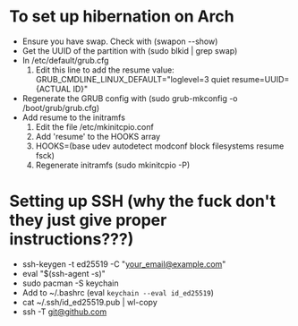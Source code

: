 # To set up hibernation on Arch

- Ensure you have swap. Check with (swapon --show)
- Get the UUID of the partition with (sudo blkid | grep swap)
- In /etc/default/grub.cfg
  1. Edit this line to add the resume value:
     GRUB_CMDLINE_LINUX_DEFAULT="loglevel=3 quiet resume=UUID={ACTUAL ID}"
- Regenerate the GRUB config with (sudo grub-mkconfig -o /boot/grub/grub.cfg)
- Add resume to the initramfs
  1. Edit the file /etc/mkinitcpio.conf
  2. Add 'resume' to the HOOKS array
  3. HOOKS=(base udev autodetect modconf block filesystems resume fsck)
  4. Regenerate initramfs (sudo mkinitcpio -P)

# Setting up SSH (why the fuck don't they just give proper instructions???)
- ssh-keygen -t ed25519 -C "your_email@example.com"
- eval "$(ssh-agent -s)"
- sudo pacman -S keychain
- Add to ~/.bashrc (eval `keychain --eval id_ed25519`)
- cat ~/.ssh/id_ed25519.pub | wl-copy
- ssh -T git@github.com
